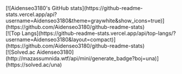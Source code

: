 <div> [![Aidenseo3180's GitHub stats](https://github-readme-stats.vercel.app/api?username=Aidenseo3180&theme=graywhite&show_icons=true)](https://github.com/Aidenseo3180/github-readme-stats) </div>
<div> [![Top Langs](https://github-readme-stats.vercel.app/api/top-langs/?username=Aidenseo3180&layout=compact)](https://github.com/Aidenseo3180/github-readme-stats) </div>
[![Solved.ac Aidenseo3180](http://mazassumnida.wtf/api/mini/generate_badge?boj=una)](https://solved.ac/una)

